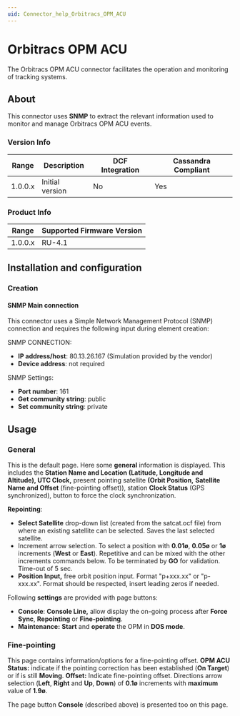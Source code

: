 ```yaml
---
uid: Connector_help_Orbitracs_OPM_ACU
---
```


# Orbitracs OPM ACU

The Orbitracs OPM ACU connector facilitates the operation and monitoring of tracking systems.

## About

This connector uses **SNMP** to extract the relevant information used to monitor and manage Orbitracs OPM ACU events.

### Version Info

| **Range** | **Description** | **DCF Integration** | **Cassandra Compliant** |
|------------------|-----------------|---------------------|-------------------------|
| 1.0.0.x          | Initial version | No                  | Yes                     |

### Product Info

| Range | Supported Firmware Version |
|------------------|-----------------------------|
| 1.0.0.x          | RU-4.1                      |

## Installation and configuration

### Creation

#### SNMP Main connection

This connector uses a Simple Network Management Protocol (SNMP) connection and requires the following input during element creation:

SNMP CONNECTION:

- **IP address/host**: 80.13.26.167 (Simulation provided by the vendor)
- **Device address**: not required

SNMP Settings:

- **Port number**: 161
- **Get community string**: public
- **Set community string**: private

## Usage

### General

This is the default page. Here some **general** information is displayed. This includes the **Station Name and Location (Latitude, Longitude and Altitude), UTC Clock,** present pointing satellite **(Orbit Position,** **Satellite Name and Offset** (fine-pointing offset)), station **Clock Status** (GPS synchronized), button to force the clock synchronization.

**Repointing**:

- **Select Satellite** drop-down list (created from the satcat.ocf file) from where an existing satellite can be selected. Saves the last selected satellite.
- Increment arrow selection. To select a position with **0.01ø**, **0.05ø** or **1ø** increments (**West** or **East**). Repetitive and can be mixed with the other increments commands below. To be terminated by **GO** for validation. Time-out of 5 sec.
- **Position Input,** free orbit position input. Format "p+xxx.xx" or "p-xxx.xx". Format should be respected, insert leading zeros if needed.

Following **settings** are provided with page buttons:

- **Console**: **Console Line,** allow display the on-going process after **Force Sync**, **Repointing** or **Fine-pointing**.
- **Maintenance:** **Start** and **operate** the OPM in **DOS mode**.

### Fine-pointing

This page contains information/options for a fine-pointing offset.
**OPM ACU Status:** indicate if the pointing correction has been established (**On Target**) or if is still **Moving**.
**Offset:** Indicate fine-pointing offset. Directions arrow selection (**Left**, **Right** and **Up**, **Down**) of **0.1ø** increments with **maximum** value of **1.9ø**.

The page button **Console** (described above) is presented too on this page.
